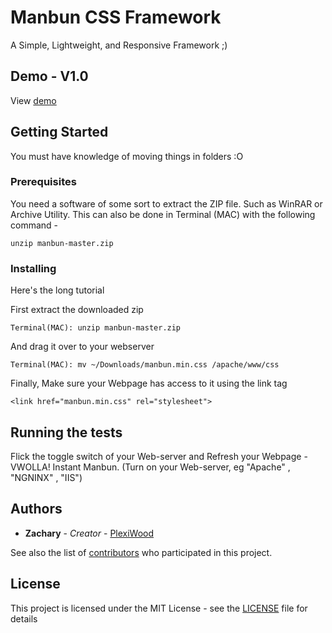 # Manbun CSS Framework

A Simple, Lightweight, and Responsive Framework ;)

## Demo - V1.0

View [demo](https://plexiwood.github.io/manbun/)

## Getting Started

You must have knowledge of moving things in folders :O

### Prerequisites

You need a software of some sort to extract the ZIP file. Such as WinRAR or Archive Utility.
This can also be done in Terminal (MAC) with the following command -
```
unzip manbun-master.zip
```

### Installing

Here's the long tutorial

First extract the downloaded zip

```
Terminal(MAC): unzip manbun-master.zip
```

And drag it over to your webserver

```
Terminal(MAC): mv ~/Downloads/manbun.min.css /apache/www/css
```

Finally, Make sure your Webpage has access to it using the link tag

```
<link href="manbun.min.css" rel="stylesheet">
```

## Running the tests

Flick the toggle switch of your Web-server and Refresh your Webpage - VWOLLA! Instant Manbun.
(Turn on your Web-server, eg "Apache" , "NGNINX" , "IIS")

## Authors

* **Zachary** - *Creator* - [PlexiWood](https://github.com/PlexiWood)

See also the list of [contributors](https://github.com/PlexiWood/manbun/contributors) who participated in this project.

## License

This project is licensed under the MIT License - see the [LICENSE](LICENSE) file for details
